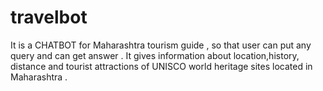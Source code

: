 # travelbot
It is a CHATBOT for Maharashtra tourism guide , so that user can put any query and can get answer . It gives information about location,history, distance and tourist attractions of UNISCO world heritage sites located in Maharashtra .
